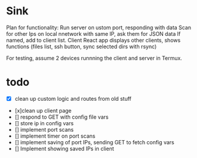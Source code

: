 # Sink

Plan for functionality:
Run server on ustom port, responding with data
Scan for other Ips on local nnetwork with same IP, ask them for JSON data
If named, add to client list. Client React app displays other clients, shows functions (files list, ssh button, sync selected dirs with rsync)

For testing, assume 2 devices runnning the client and server in Termux.

# todo
- [x] clean up custom logic and routes from old stuff
- [x]clean up client page
- [] respond to GET with config file vars
- [] store ip in config vars
- [] implement port scans
- [] implement timer on port scans
- [] implement saving of port IPs, sending GET to fetch config vars
- [] Implement showing saved IPs in client
